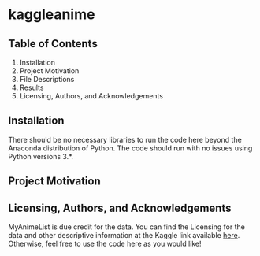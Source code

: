 # kaggleanime
## Table of Contents
  1. Installation
  2. Project Motivation
  3. File Descriptions
  4. Results
  5. Licensing, Authors, and Acknowledgements

## Installation
There should be no necessary libraries to run the code here beyond the Anaconda distribution of Python. The code should run with no issues using Python versions 3.*.

## Project Motivation

## Licensing, Authors, and Acknowledgements
MyAnimeList is due credit for the data. You can find the Licensing for the data and other descriptive information at the Kaggle link available <a href='https://www.kaggle.com/datasets/tarundalal/anime-dataset?resource=download'>here</a>. Otherwise, feel free to use the code here as you would like!
